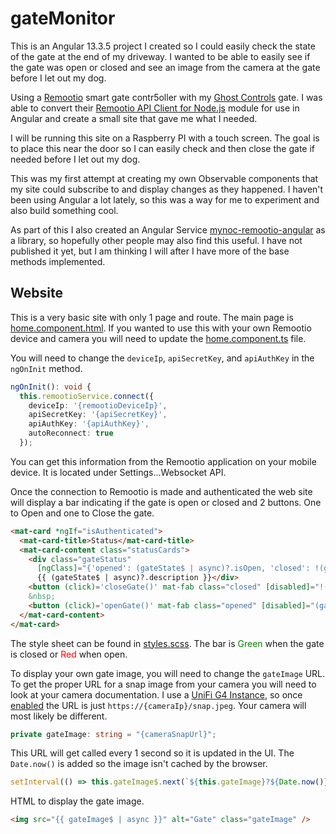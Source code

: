 # gateMonitor

This is an Angular 13.3.5 project I created so I could easily check the state of the gate at the end of my driveway.  I wanted to be able to easily see if the gate was open or closed and see an image from the camera at the gate before I let out my dog.  

Using a [Remootio](https://www.remootio.com/) smart gate contr5oller with my [Ghost Controls](https://ghostcontrols.com) gate.  I was able to convert their [Remootio API Client for Node.js](https://github.com/remootio/remootio-api-client-node) module for use in Angular and create a small site that gave me what I needed.

I will be running this site on a Raspberry PI with a touch screen.  The goal is to place this near the door so I can easily check and then close the gate if needed before I let out my dog.

This was my first attempt at creating my own Observable components that my site could subscribe to and display changes as they happened.  I haven't been using Angular a lot lately, so this was a way for me to experiment and also build something cool.

As part of this I also created an Angular Service [mynoc-remootio-angular](./projects/mynoc-remootio-angular/README.md) as a library, so hopefully other people may also find this useful.  I have not published it yet, but I am thinking I will after I have more of the base methods implemented.

## Website

This is a very basic site with only 1 page and route.  The main page is [home.component.html](./src/app/pages/home/home.component.html).  If you wanted to use this with your own Remootio device and camera you will need to update the [home.component.ts](./src/app/pages/home/home.component.ts) file.

You will need to change the `deviceIp`, `apiSecretKey`, and `apiAuthKey` in the `ngOnInit` method.

```ts
ngOnInit(): void {
  this.remootioService.connect({
    deviceIp: '{remootioDeviceIp}',
    apiSecretKey: '{apiSecretKey}',
    apiAuthKey: '{apiAuthKey}',
    autoReconnect: true
  });
```

You can get this information from the Remootio application on your mobile device.  It is located under Settings...Websocket API.

Once the connection to Remootio is made and authenticated the web site will display a bar indicating if the gate is open or closed and 2 buttons.  One to Open and one to Close the gate.

```html
<mat-card *ngIf="isAuthenticated">
  <mat-card-title>Status</mat-card-title>
  <mat-card-content class="statusCards">
    <div class="gateStatus"
      [ngClass]="{'opened': (gateState$ | async)?.isOpen, 'closed': !(gateState$ | async)?.isOpen}">
      {{ (gateState$ | async)?.description }}</div>
    <button (click)='closeGate()' mat-fab class="closed" [disabled]="!(gateState$ | async)?.isOpen">Close</button>
    &nbsp;
    <button (click)='openGate()' mat-fab class="opened" [disabled]="(gateState$ | async)?.isOpen">Open</button>
  </mat-card-content>
</mat-card>
```

The style sheet can be found in [styles.scss](./src/styles.scss).  The bar is <span style="color:green">Green</span> when the gate is closed or <span style="color:red">Red</span> when open.

To display your own gate image, you will need to change the `gateImage` URL.  To get the proper URL for a snap image from your camera you will need to look at your camera documentation.  I use a [UniFi G4 Instance](https://store.ui.com/collections/unifi-protect/products/camera-g4-instant), so once [enabled](https://jjj.blog/2019/12/get-snap-jpeg-from-unifi-protect-cameras/) the URL is just `https://{cameraIp}/snap.jpeg`.  Your camera will most likely be different.

```ts
private gateImage: string = "{cameraSnapUrl}";
```

This URL will get called every 1 second so it is updated in the UI.  The `Date.now()` is added so the image isn't cached by the browser.

```ts
setInterval(() => this.gateImage$.next(`${this.gateImage}?${Date.now()}`), 1000);
```

HTML to display the gate image.
```html
<img src="{{ gateImage$ | async }}" alt="Gate" class="gateImage" />
```

